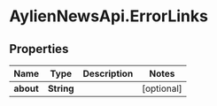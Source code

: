 # AylienNewsApi.ErrorLinks

## Properties

Name | Type | Description | Notes
------------ | ------------- | ------------- | -------------
**about** | **String** |  | [optional] 



